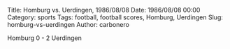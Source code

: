 Title: Homburg vs. Uerdingen, 1986/08/08
Date: 1986/08/08 00:00
Category: sports
Tags: football, football scores, Homburg, Uerdingen
Slug: homburg-vs-uerdingen
Author: carbonero


Homburg 0 - 2 Uerdingen
